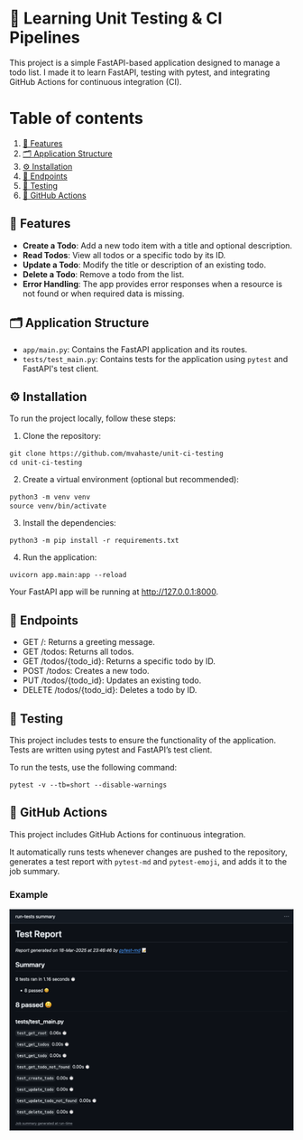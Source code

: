 # 📝 Learning Unit Testing & CI Pipelines

This project is a simple FastAPI-based application designed to manage a todo list. I made it to learn FastAPI, testing with pytest, and integrating GitHub Actions for continuous integration (CI).

# Table of contents

1.  [🎨 Features](#-features)
2.  [🗂️ Application Structure](#-application-structure)
3.  [⚙️ Installation](#-installation)
4.  [📡 Endpoints](#-endpoints)
5.  [🧪 Testing](#-testing)
6.  [🚀 GitHub Actions](#-github-actions)

## 🎨 Features

- **Create a Todo**: Add a new todo item with a title and optional description.
- **Read Todos**: View all todos or a specific todo by its ID.
- **Update a Todo**: Modify the title or description of an existing todo.
- **Delete a Todo**: Remove a todo from the list.
- **Error Handling**: The app provides error responses when a resource is not found or when required data is missing.

## 🗂️ Application Structure

- `app/main.py`: Contains the FastAPI application and its routes.
- `tests/test_main.py`: Contains tests for the application using `pytest` and FastAPI's test client.

## ⚙️ Installation

To run the project locally, follow these steps:

1. Clone the repository:

```
git clone https://github.com/mvahaste/unit-ci-testing
cd unit-ci-testing
```

2. Create a virtual environment (optional but recommended):

```
python3 -m venv venv
source venv/bin/activate
```

3. Install the dependencies:

```
python3 -m pip install -r requirements.txt
```

4. Run the application:

```
uvicorn app.main:app --reload
```

Your FastAPI app will be running at http://127.0.0.1:8000.

## 📡 Endpoints

- GET /: Returns a greeting message.
- GET /todos: Returns all todos.
- GET /todos/{todo_id}: Returns a specific todo by ID.
- POST /todos: Creates a new todo.
- PUT /todos/{todo_id}: Updates an existing todo.
- DELETE /todos/{todo_id}: Deletes a todo by ID.

## 🧪 Testing

This project includes tests to ensure the functionality of the application. Tests are written using pytest and FastAPI’s test client.

To run the tests, use the following command:

```
pytest -v --tb=short --disable-warnings
```

## 🚀 GitHub Actions

This project includes GitHub Actions for continuous integration.

It automatically runs tests whenever changes are pushed to the repository, generates a test report with `pytest-md` and `pytest-emoji`, and adds it to the job summary.

### Example

![Example job summary image](job-summary.png)
